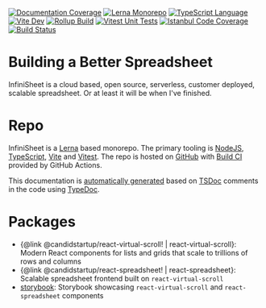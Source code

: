 [![Documentation Coverage](./coverage.svg)](https://www.npmjs.com/package/typedoc-plugin-coverage)
[![Lerna Monorepo](https://img.shields.io/badge/Monorepo-Lerna-darkorchid)](https://lerna.js.org/)
[![TypeScript Language](https://img.shields.io/badge/Language-TypeScript-blue)](https://www.typescriptlang.org/)
[![Vite Dev](https://img.shields.io/badge/Dev-Vite-blueviolet)](https://vitejs.dev/)
[![Rollup Build](https://img.shields.io/badge/Build-Rollup-red)](https://rollupjs.org/)
[![Vitest Unit Tests](https://img.shields.io/badge/Unit_Tests-Vitest-green)](https://vitest.dev/)
[![Istanbul Code Coverage](https://img.shields.io/badge/Code_Coverage-Istanbul-yellow)](https://istanbul.js.org/)
[![Build Status](https://github.com/TheCandidStartup/infinisheet/actions/workflows/build.yml/badge.svg?event=push)](https://github.com/TheCandidStartup/infinisheet/actions/workflows/build.yml)

# Building a Better Spreadsheet

InfiniSheet is a cloud based, open source, serverless, customer deployed, scalable spreadsheet. Or at least it will be when I've finished.

# Repo

InfiniSheet is a [Lerna](https://lerna.js.org/) based monorepo. The primary tooling is [NodeJS](https://nodejs.org/), [TypeScript](https://www.typescriptlang.org/), [Vite](https://vitejs.dev/) and [Vitest](https://vitest.dev/). The repo is hosted on [GitHub](https://github.com/TheCandidStartup/infinisheet) with [Build CI](https://github.com/TheCandidStartup/infinisheet/actions/workflows/build.yml) provided by GitHub Actions. 

This documentation is [automatically generated](https://github.com/TheCandidStartup/infinisheet/actions/workflows/docs.yml) based on [TSDoc](https://tsdoc.org/pages/spec/overview/) comments in the code using [TypeDoc](https://typedoc.org/).

# Packages

* {@link @candidstartup/react-virtual-scroll! | react-virtual-scroll}: Modern React components for lists and grids that scale to trillions of rows and columns
* {@link @candidstartup/react-spreadsheet! | react-spreadsheet}: Scalable spreadsheet frontend built on `react-virtual-scroll`
* [storybook](/infinisheet/storybook/): Storybook showcasing `react-virtual-scroll` and `react-spreadsheet` components
